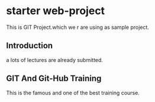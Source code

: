 # starter web-project

This is GIT Project.which we r are using as sample project.

## Introduction

a lots of lectures are already submitted.

## GIT And Git-Hub Training


This is the famous and one of the best training course.